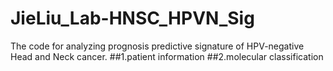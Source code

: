 # JieLiu_Lab-HNSC_HPVN_Sig
The code for analyzing prognosis predictive signature of HPV-negative Head and Neck cancer.
##1.patient information
##2.molecular classification
